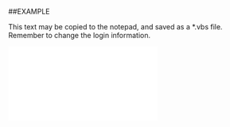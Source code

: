 
##EXAMPLE

This text may be copied to the notepad, and saved as a *.vbs file. Remember to change the login information.

![](..\..\Examples\vbs\SOTimeZones.ConvertBase2DisplayDate.vbs.txt)


